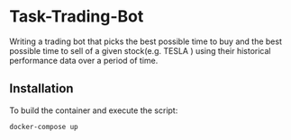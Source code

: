 # Task-Trading-Bot
Writing a trading bot that picks the best possible time to buy and the best possible time to sell of a given stock(e.g. TESLA ) using their historical performance data over a period of time. 

## Installation
To build the container and execute the script:
```bash
docker-compose up
